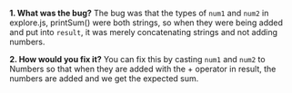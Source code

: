**1. What was the bug?**
The bug was that the types of `num1` and `num2` in explore.js, printSum() were both strings, so when they were being added and put into `result`, it was merely concatenating strings and not adding numbers.

**2. How would you fix it?**
You can fix this by casting `num1` and `num2` to Numbers so that when they are added with the + operator in result, the numbers are added and we get the expected sum.
